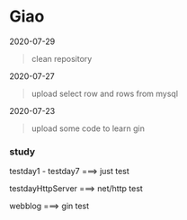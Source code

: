 # Giao
2020-07-29

> clean repository

2020-07-27

> upload select row and rows from mysql

2020-07-23

> upload some code to learn gin

### study

testday1 - testday7 ===> just test

testdayHttpServer  ===> net/http test

webblog 				  ===> gin test